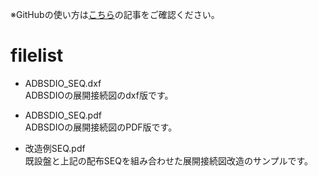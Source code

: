 ※GitHubの使い方は[こちら](https://bit-trade-one.co.jp/h2gh/)の記事をご確認ください。
# filelist
- ADBSDIO_SEQ.dxf  
ADBSDIOの展開接続図のdxf版です。  
  
- ADBSDIO_SEQ.pdf  
ADBSDIOの展開接続図のPDF版です。  
  
- 改造例SEQ.pdf  
既設盤と上記の配布SEQを組み合わせた展開接続図改造のサンプルです。  
